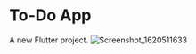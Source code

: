 # To-Do App

A new Flutter project.
![Screenshot_1620511633](https://user-images.githubusercontent.com/59113146/117554861-e1c03900-b077-11eb-95fa-07f45e9535b2.png)

